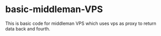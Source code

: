 # basic-middleman-VPS
This is basic code for middleman VPS which uses vps as proxy to return data back and fourth.
